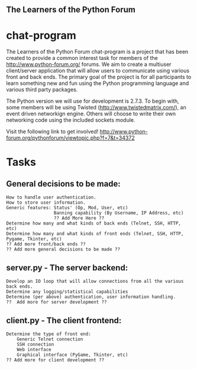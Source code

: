 The Learners of the Python Forum
---

chat-program
===

The Learners of the Python Forum chat-program is a project that has been created to provide
a common interest task for members of the http://www.python-forum.org/ forums.  We aim to create a
multiuser client/server application that will allow users to communicate using various front and back
ends.  The primary goal of the project is for all participants to learn something new and fun using
the Python programming language and various third party packages.


The Python version we will use for development is 2.7.3.  To begin with, some members will be using 
Twisted (http://www.twistedmatrix.com/), an event driven networkign engine.  Others will choose to 
write their own networking code using the included sockets module.


Visit the following link to get involved!
http://www.python-forum.org/pythonforum/viewtopic.php?f=7&t=34372


Tasks
===

General decisions to be made:
---
    How to handle user authentication.
    How to store user information.
    Generic features: Status' (Op, Mod, User, etc)
                      Banning capability (By Username, IP Address, etc)
                      ?? Add More Here ??
    Determine how many and what kinds of back ends (Telnet, SSH, HTTP, etc)
    Determine how many and what kinds of front ends (Telnet, SSH, HTTP, Pygame, Tkinter, etc)
    ?? Add more front/back ends ??
    ?? Add more general decisions to be made ??


server.py - The server backend:
---
    Develop an IO loop that will allow connections from all the various back ends.
    Determine any logging/statistical capabilities
    Determine (per above) authentication, user information handling.
    ??  Add more for server development ??


client.py - The client frontend:
---
    Determine the type of front end:
        Generic Telnet connection
        SSH connection
        Web interface
        Graphical interface (PyGame, Tkinter, etc)
    ?? Add more for client development ??

